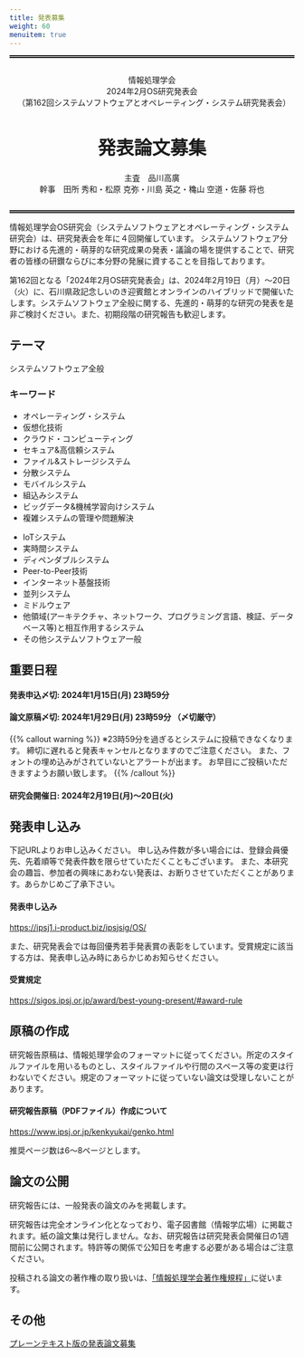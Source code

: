 ```yaml
---
title: 発表募集
weight: 60
menuitem: true
---
```

<style>
div.cfp {
    border-top: thick double;
    border-bottom: thick double;
    margin: 1em 0 1em 0;
    padding: 1em;
    text-align: center;
}
div.cfp h1 {
    font-size: xx-large;
}
</style>

<div class="cfp">
<p>情報処理学会<br>2024年2月OS研究発表会<br>（第162回システムソフトウェアとオペレーティング・システム研究発表会）</p>
<h1>発表論文募集</h1>
<p>主査　品川高廣<br>幹事　田所 秀和・松原 克弥・川島 英之・穐山 空道・佐藤 将也</p>
</div>

情報処理学会OS研究会（システムソフトウェアとオペレーティング・システム研究会）は、研究発表会を年に４回開催しています。
システムソフトウェア分野における先進的・萌芽的な研究成果の発表・議論の場を提供することで、研究者の皆様の研鑚ならびに本分野の発展に資することを目指しております。

第162回となる「2024年2月OS研究発表会」は、2024年2月19日（月）〜20日（火）に、石川県政記念しいのき迎賓館とオンラインのハイブリッドで開催いたします。システムソフトウェア全般に関する、先進的・萌芽的な研究の発表を是非ご検討ください。また、初期段階の研究報告も歓迎します。

## テーマ

システムソフトウェア全般

### キーワード

<div class="row">
<div class="col-md">

- オペレーティング・システム
- 仮想化技術
- クラウド・コンピューティング
- セキュア&高信頼システム
- ファイル&ストレージシステム
- 分散システム
- モバイルシステム
- 組込みシステム
- ビッグデータ&機械学習向けシステム
- 複雑システムの管理や問題解決

</div>
<div class="col-md">

- IoTシステム
- 実時間システム
- ディペンダブルシステム
- Peer-to-Peer技術
- インターネット基盤技術
- 並列システム
- ミドルウェア
- 他領域(アーキテクチャ、ネットワーク、プログラミング言語、検証、データベース等)と相互作用するシステム
- その他システムソフトウェア一般

</div>
</div>


## 重要日程

#### 発表申込〆切: 2024年1月15日(月) 23時59分

#### 論文原稿〆切: 2024年1月29日(月) 23時59分 （〆切厳守）

{{% callout warning %}}
※23時59分を過ぎるとシステムに投稿できなくなります。
締切に遅れると発表キャンセルとなりますのでご注意ください。
また、フォントの埋め込みがされていないとアラートが出ます。
お早目にご投稿いただきますようお願い致します。
{{% /callout %}}

#### 研究会開催日: 2024年2月19日(月)～20日(火)

## 発表申し込み

下記URLよりお申し込みください。
申し込み件数が多い場合には、登録会員優先、先着順等で発表件数を限らせていただくこともございます。
また、本研究会の趣旨、参加者の興味にあわない発表は、お断りさせていただくことがあります。あらかじめご了承下さい。
#### 発表申し込み
https://ipsj1.i-product.biz/ipsjsig/OS/

また、研究発表会では毎回優秀若手発表賞の表彰をしています。受賞規定に該当する方は、発表申し込み時にあらかじめお知らせください。<br>
#### 受賞規定
https://sigos.ipsj.or.jp/award/best-young-present/#award-rule

## 原稿の作成

研究報告原稿は、情報処理学会のフォーマットに従ってください。所定のスタイルファイルを用いるものとし、スタイルファイルや行間のスペース等の変更は行わないでください。規定のフォーマットに従っていない論文は受理しないことがあります。

#### 研究報告原稿（PDFファイル）作成について
https://www.ipsj.or.jp/kenkyukai/genko.html

推奨ページ数は6～8ページとします。


## 論文の公開

研究報告には、一般発表の論文のみを掲載します。

研究報告は完全オンライン化となっており、電子図書館（情報学広場）に掲載されます。紙の論文集は発行しません。なお、研究報告は研究発表会開催日の1週間前に公開されます。特許等の関係で公知日を考慮する必要がある場合はご注意ください。

投稿される論文の著作権の取り扱いは、[「情報処理学会著作権規程」](https://www.ipsj.or.jp/copyright/ronbun/copyright.html)に従います。


## その他

[プレーンテキスト版の発表論文募集](cfp.txt)
